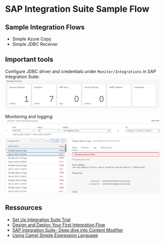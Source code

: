 # SAP Integration Suite Sample Flow

## Sample Integration Flows

* Simple Azure Copy
* Simple JDBC Receiver

## Important tools

Configure JDBC driver and credentials under `Monitor/Integrations` in SAP Integration Suite:
<img src="ManageSecurity.PNG">

Monitoring and logging:
<img src="MonitorIntegrationFlow.PNG">

## Ressources

* [Set Up Integration Suite Trial](https://developers.sap.com/tutorials/cp-starter-isuite-onboard-subscribe.html)
* [Design and Deploy Your First Integration Flow](https://developers.sap.com/tutorials/cp-starter-integration-cpi-design-iflow.html#6bcd4ecc-e312-4d8b-81e4-088c54beb216)
* [SAP Integration Suite- Deep dive into Content Modifier](https://blogs.sap.com/2021/12/03/sap-integration-suite-deep-dive-into-content-modifier/)
* [Using Camel Simple Expression Language](https://help.sap.com/docs/cloud-integration/sap-cloud-integration/using-camel-simple-expression-language?locale=en-US&q=Camel)